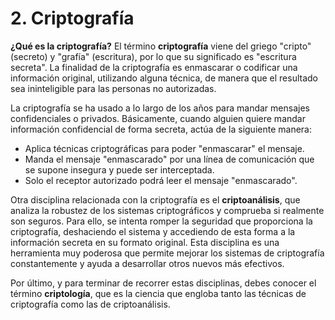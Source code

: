 # 2. Criptografía

 **¿Qué es la criptografía?** El término **criptografía** viene del griego "cripto" \(secreto\) y "grafía" \(escritura\), por lo que su significado es "escritura secreta". La finalidad de la criptografía es enmascarar o codificar una información original, utilizando alguna técnica, de manera que el resultado sea ininteligible para las personas no autorizadas.

 La criptografía se ha usado a lo largo de los años para mandar mensajes confidenciales o privados. Básicamente, cuando alguien quiere mandar información confidencial de forma secreta, actúa de la siguiente manera:

* Aplica técnicas criptográficas para poder "enmascarar" el mensaje.
* Manda el mensaje "enmascarado" por una línea de comunicación que se supone insegura y puede ser interceptada.
* Solo el receptor autorizado podrá leer el mensaje "enmascarado".

 Otra disciplina relacionada con la criptografía es el **criptoanálisis**, que analiza la robustez de los sistemas criptográficos y comprueba si realmente son seguros. Para ello, se intenta romper la seguridad que proporciona la criptografía, deshaciendo el sistema y accediendo de esta forma a la información secreta en su formato original. Esta disciplina es una herramienta muy poderosa que permite mejorar los sistemas de criptografía constantemente y ayuda a desarrollar otros nuevos más efectivos.

 Por último, y para terminar de recorrer estas disciplinas, debes conocer el término **criptología**, que es la ciencia que engloba tanto las técnicas de criptografía como las de criptoanálisis.

